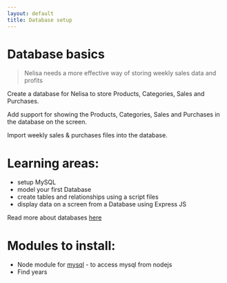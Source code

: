```yaml
---
layout: default
title: Database setup
---
```


# Database basics

> Nelisa needs a more effective way of storing weekly sales data and profits

Create a database for Nelisa to store Products, Categories, Sales and Purchases.

Add support for showing the Products, Categories, Sales and Purchases in the database on the screen.

Import weekly sales & purchases files into the database.

# Learning areas:

* setup MySQL
* model your first Database
* create tables and relationships using a script files
* display data on a screen from a Database using Express JS

Read more about databases [here](http://database.projectcodex.co)

# Modules to install:

* Node module for [mysql](https://www.npmjs.com/package/mysql) - to access mysql from nodejs
* Find years
